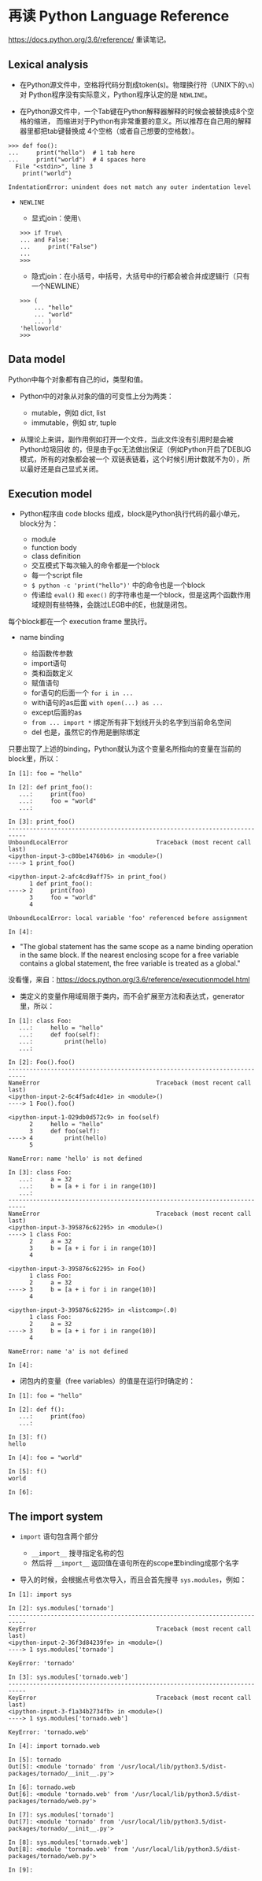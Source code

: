 # 再读 Python Language Reference

https://docs.python.org/3.6/reference/ 重读笔记。

## Lexical analysis

- 在Python源文件中，空格将代码分割成token(s)。物理换行符（UNIX下的`\n`）对
Python程序没有实际意义，Python程序认定的是 `NEWLINE`。

- 在Python源文件中，一个Tab键在Python解释器解释的时候会被替换成8个空格的缩进，
而缩进对于Python有非常重要的意义。所以推荐在自己用的解释器里都把tab键替换成
4个空格（或者自己想要的空格数）。

```ipython
>>> def foo():
...     print("hello")  # 1 tab here
...     print("world")  # 4 spaces here
  File "<stdin>", line 3
    print("world")
                 ^
IndentationError: unindent does not match any outer indentation level
```

- `NEWLINE`

    - 显式join：使用`\`

    ```ipython
    >>> if True\
    ... and False:
    ...     print("False")
    ...
    >>>
    ```

    - 隐式join：在小括号，中括号，大括号中的行都会被合并成逻辑行（只有一个NEWLINE）

    ```ipython
    >>> (
        ... "hello"
        ... "world"
        ... )
    'helloworld'
    >>>
    ```

## Data model

Python中每个对象都有自己的id，类型和值。

- Python中的对象从对象的值的可变性上分为两类：

    - mutable，例如 dict, list
    - immutable，例如 str, tuple

- 从理论上来讲，副作用例如打开一个文件，当此文件没有引用时是会被Python垃圾回收
的，但是由于gc无法做出保证（例如Python开启了DEBUG模式，所有的对象都会被一个
双链表链着，这个时候引用计数就不为0），所以最好还是自己显式关闭。

## Execution model

- Python程序由 code blocks 组成，block是Python执行代码的最小单元，block分为：

    - module
    - function body
    - class definition
    - 交互模式下每次输入的命令都是一个block
    - 每一个script file
    - `$ python -c 'print("hello")'` 中的命令也是一个block
    - 传递给 `eval()` 和 `exec()` 的字符串也是一个block，但是这两个函数作用域规则有些特殊，会跳过LEGB中的E，也就是闭包。

每个block都在一个 execution frame 里执行。

- name binding

    - 给函数传参数
    - import语句
    - 类和函数定义
    - 赋值语句
    - for语句的后面一个 `for i in ...`
    - with语句的as后面 `with open(...) as ...`
    - except后面的as
    - `from ... import *` 绑定所有非下划线开头的名字到当前命名空间
    - del 也是，虽然它的作用是删除绑定

只要出现了上述的binding，Python就认为这个变量名所指向的变量在当前的block里，所以：

```ipython
In [1]: foo = "hello"

In [2]: def print_foo():
   ...:     print(foo)
   ...:     foo = "world"
   ...:

In [3]: print_foo()
---------------------------------------------------------------------------
UnboundLocalError                         Traceback (most recent call last)
<ipython-input-3-c80be14760b6> in <module>()
----> 1 print_foo()

<ipython-input-2-afc4cd9aff75> in print_foo()
      1 def print_foo():
----> 2     print(foo)
      3     foo = "world"
      4

UnboundLocalError: local variable 'foo' referenced before assignment

In [4]:
```

- "The global statement has the same scope as a name binding operation in
the same block. If the nearest enclosing scope for a free variable contains
a global statement, the free variable is treated as a global."

没看懂，来自：https://docs.python.org/3.6/reference/executionmodel.html

- 类定义的变量作用域局限于类内，而不会扩展至方法和表达式，generator里，所以：

```ipython
In [1]: class Foo:
   ...:     hello = "hello"
   ...:     def foo(self):
   ...:         print(hello)
   ...:

In [2]: Foo().foo()
---------------------------------------------------------------------------
NameError                                 Traceback (most recent call last)
<ipython-input-2-6c4f5adc4d1e> in <module>()
----> 1 Foo().foo()

<ipython-input-1-029db0d572c9> in foo(self)
      2     hello = "hello"
      3     def foo(self):
----> 4         print(hello)
      5

NameError: name 'hello' is not defined

In [3]: class Foo:
   ...:     a = 32
   ...:     b = [a + i for i in range(10)]
   ...:
---------------------------------------------------------------------------
NameError                                 Traceback (most recent call last)
<ipython-input-3-395876c62295> in <module>()
----> 1 class Foo:
      2     a = 32
      3     b = [a + i for i in range(10)]
      4

<ipython-input-3-395876c62295> in Foo()
      1 class Foo:
      2     a = 32
----> 3     b = [a + i for i in range(10)]
      4

<ipython-input-3-395876c62295> in <listcomp>(.0)
      1 class Foo:
      2     a = 32
----> 3     b = [a + i for i in range(10)]
      4

NameError: name 'a' is not defined

In [4]:
```

- 闭包内的变量（free variables）的值是在运行时确定的：

```ipython
In [1]: foo = "hello"

In [2]: def f():
   ...:     print(foo)
   ...:

In [3]: f()
hello

In [4]: foo = "world"

In [5]: f()
world

In [6]:
```

## The import system

- `import` 语句包含两个部分

    - `__import__` 搜寻指定名称的包
    - 然后将 `__import__` 返回值在语句所在的scope里binding成那个名字

- 导入的时候，会根据点号依次导入，而且会首先搜寻 `sys.modules`，例如：

```ipython
In [1]: import sys

In [2]: sys.modules['tornado']
---------------------------------------------------------------------------
KeyError                                  Traceback (most recent call last)
<ipython-input-2-36f3d84239fe> in <module>()
----> 1 sys.modules['tornado']

KeyError: 'tornado'

In [3]: sys.modules['tornado.web']
---------------------------------------------------------------------------
KeyError                                  Traceback (most recent call last)
<ipython-input-3-f1a34b2734fb> in <module>()
----> 1 sys.modules['tornado.web']

KeyError: 'tornado.web'

In [4]: import tornado.web

In [5]: tornado
Out[5]: <module 'tornado' from '/usr/local/lib/python3.5/dist-packages/tornado/__init__.py'>

In [6]: tornado.web
Out[6]: <module 'tornado.web' from '/usr/local/lib/python3.5/dist-packages/tornado/web.py'>

In [7]: sys.modules['tornado']
Out[7]: <module 'tornado' from '/usr/local/lib/python3.5/dist-packages/tornado/__init__.py'>

In [8]: sys.modules['tornado.web']
Out[8]: <module 'tornado.web' from '/usr/local/lib/python3.5/dist-packages/tornado/web.py'>

In [9]:
```
